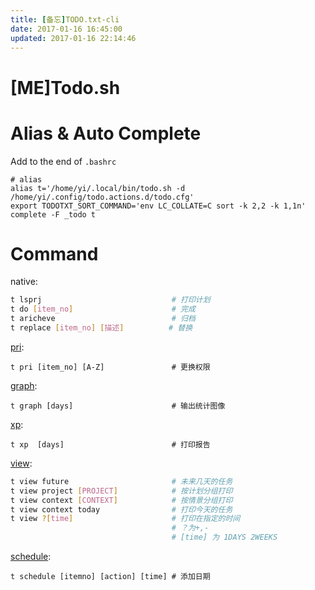 ```yaml
---
title: [备忘]TODO.txt-cli
date: 2017-01-16 16:45:00
updated: 2017-01-16 22:14:46
---
```

[ME]Todo.sh
==============
# Alias & Auto Complete
Add to the end of `.bashrc`
```
# alias
alias t='/home/yi/.local/bin/todo.sh -d /home/yi/.config/todo.actions.d/todo.cfg'
export TODOTXT_SORT_COMMAND='env LC_COLLATE=C sort -k 2,2 -k 1,1n'
complete -F _todo t
```


# Command

native:
```bash
t lsprj                             # 打印计划
t do [item_no]                      # 完成
t aricheve                          # 归档
t replace [item_no] [描述]          # 替换
```

[pri](https://github.com/tonipenya/todo.txt-cli/blob/addons/.todo.actions.d/pri):
```
t pri [item_no] [A-Z]               # 更换权限
```

[graph](https://github.com/timpulver/todo.txt-graph):
```
t graph [days]                      # 输出统计图像
```

[xp](https://github.com/gr0undzer0/xp):
```
t xp  [days]                        # 打印报告
```


[view](http://github.com/markwu/todo-cli-plugins):
```bash
t view future                       # 未来几天的任务
t view project [PROJECT]            # 按计划分组打印
t view context [CONTEXT]            # 按情景分组打印
t view context today                # 打印今天的任务 
t view ?[time]                      # 打印在指定的时间
                                    # ？为+,-
                                    # [time] 为 1DAYS 2WEEKS
```

[schedule](http://github.com/FND/todo.txt-cli/blob/extensions/futureTasks):
```
t schedule [itemno] [action] [time] # 添加日期
```